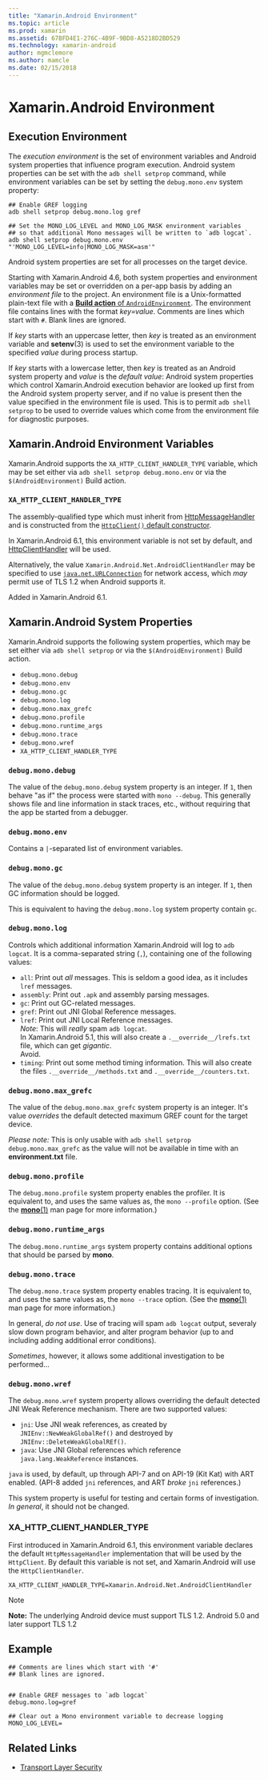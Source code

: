 ```yaml
---
title: "Xamarin.Android Environment"
ms.topic: article
ms.prod: xamarin
ms.assetid: 67BFD4E1-276C-4B9F-9BD8-A5218D2BD529
ms.technology: xamarin-android
author: mgmclemore
ms.author: mamcle
ms.date: 02/15/2018
---
```


# Xamarin.Android Environment

## Execution Environment

The *execution environment* is the set of environment variables and
Android system properties that influence program execution. Android
system properties can be set with the `adb shell setprop` command,
while environment variables can be set by setting the `debug.mono.env`
system property:

```shell
## Enable GREF logging
adb shell setprop debug.mono.log gref

## Set the MONO_LOG_LEVEL and MONO_LOG_MASK environment variables
## so that additional Mono messages will be written to `adb logcat`.
adb shell setprop debug.mono.env "'MONO_LOG_LEVEL=info|MONO_LOG_MASK=asm'"
```

Android system properties are set for all processes on the target
device.

Starting with Xamarin.Android 4.6, both system properties and
environment variables may be set or overridden on a per-app basis by
adding an *environment file* to the project. An environment file is a
Unix-formatted plain-text file with a
[**Build action** of `AndroidEnvironment`](~/android/deploy-test/building-apps/build-process.md).
The environment file contains lines with the format *key=value*.
Comments are lines which start with `#`. Blank lines are ignored.

If *key* starts with an uppercase letter, then *key* is treated as an
environment variable and **setenv**(3) is used to set the environment
variable to the specified *value* during process startup.

If *key* starts with a lowercase letter, then *key* is treated as an
Android system property and *value* is the *default value*: Android
system properties which control Xamarin.Android execution behavior are
looked up first from the Android system property server, and if no
value is present then the value specified in the environment file is
used. This is to permit `adb shell setprop` to be used to override
values which come from the environment file for diagnostic purposes.

## Xamarin.Android Environment Variables

Xamarin.Android supports the `XA_HTTP_CLIENT_HANDLER_TYPE` variable,
which may be set either via `adb shell setprop debug.mono.env` or via
the `$(AndroidEnvironment)` Build action.


### `XA_HTTP_CLIENT_HANDLER_TYPE`

The assembly-qualified type which must inherit from
[HttpMessageHandler](https://msdn.microsoft.com/en-us/library/system.net.http.httpmessagehandler(v=vs.118).aspx)
and is constructed from the
[`HttpClient()` default constructor](https://msdn.microsoft.com/en-us/library/hh138077(v=vs.118).aspx).

In Xamarin.Android 6.1, this environment variable is not set by
default, and
[HttpClientHandler](https://msdn.microsoft.com/en-us/library/system.net.http.httpclienthandler(v=vs.118).aspx)
will be used.

Alternatively, the value `Xamarin.Android.Net.AndroidClientHandler` may
be specified to use
[`java.net.URLConnection`](https://developer.xamarin.com/api/type/Java.Net.URLConnection/)
for network access, which *may* permit use of TLS 1.2 when Android
supports it.

Added in Xamarin.Android 6.1.

## Xamarin.Android System Properties

Xamarin.Android supports the following system properties, which may be
set either via `adb shell setprop` or via the `$(AndroidEnvironment)`
Build action.

* `debug.mono.debug`
* `debug.mono.env`
* `debug.mono.gc`
* `debug.mono.log`
* `debug.mono.max_grefc`
* `debug.mono.profile`
* `debug.mono.runtime_args`
* `debug.mono.trace`
* `debug.mono.wref`
* `XA_HTTP_CLIENT_HANDLER_TYPE`

### `debug.mono.debug`

The value of the `debug.mono.debug` system property is an integer. If
`1`, then behave "as if" the process were started with `mono --debug`.
This generally shows file and line information in stack traces, etc.,
without requiring that the app be started from a debugger.

### `debug.mono.env`

Contains a `|`-separated list of environment variables.

### `debug.mono.gc`

The value of the `debug.mono.debug` system property is an integer.
If `1`, then GC information should be logged.

This is equivalent to having the `debug.mono.log` system property contain `gc`.

### `debug.mono.log`

Controls which additional information Xamarin.Android will log to `adb logcat`.
It is a comma-separated string (`,`), containing one of the following values:

* `all`: Print out *all* messages. This is seldom a good idea, as it includes
    `lref` messages.
* `assembly`: Print out `.apk` and assembly parsing messages.
* `gc`: Print out GC-related messages.
* `gref`: Print out JNI Global Reference messages.
* `lref`: Print out JNI Local Reference messages.  
    *Note*: This will *really* spam `adb logcat`.  
    In Xamarin.Android 5.1, this will also create a `.__override__/lrefs.txt`
    file, which can get *gigantic*.  
    Avoid.
* `timing`: Print out some method timing information. This will also create
    the files `.__override__/methods.txt` and `.__override__/counters.txt`.


### `debug.mono.max_grefc`

The value of the `debug.mono.max_grefc` system property is an integer.
It's value *overrides* the default detected maximum GREF count for the
target device.

*Please note:* This is only usable with `adb shell setprop
debug.mono.max_grefc` as the value will not be available in time with
an **environment.txt** file.

### `debug.mono.profile`

The `debug.mono.profile` system property enables the profiler.
It is equivalent to, and uses the same values as, the `mono --profile`
option. (See the [**mono**(1)](http://docs.go-mono.com/?link=man%3amono(1))
man page for more information.)

### `debug.mono.runtime_args`

The `debug.mono.runtime_args` system property contains additional
options that should be parsed by **mono**.

### `debug.mono.trace`

The `debug.mono.trace` system property enables tracing.
It is equivalent to, and uses the same values as, the `mono --trace`
option. (See the [**mono**(1)](http://docs.go-mono.com/?link=man%3amono(1))
man page for more information.)

In general, *do not use*. Use of tracing will spam `adb logcat` output,
severaly slow down program behavior, and alter program behavior (up to
and including adding additional error conditions).

*Sometimes*, however, it allows some additional investigation to be performed...

### `debug.mono.wref`

The `debug.mono.wref` system property allows overriding the default detected
JNI Weak Reference mechanism. There are two supported values:

* `jni`: Use JNI weak references, as created by `JNIEnv::NewWeakGlobalRef()`
    and destroyed by `JNIEnv::DeleteWeakGlobalREf()`.
* `java`: Use JNI Global references which reference
    `java.lang.WeakReference` instances.

`java` is used, by default, up through API-7 and on API-19 (Kit Kat) with
ART enabled. (API-8 added `jni` references, and ART *broke* `jni` references.)

This system property is useful for testing and certain forms of investigation.
*In general*, it should not be changed.

### XA\_HTTP\_CLIENT\_HANDLER\_TYPE

First introduced in Xamarin.Android 6.1, this environment variable
declares the default `HttpMessageHandler` implementation that will be
used by the `HttpClient`. By default this variable is not set, and
Xamarin.Android will use the `HttpClientHandler`.

```shell
XA_HTTP_CLIENT_HANDLER_TYPE=Xamarin.Android.Net.AndroidClientHandler
```

> [!NOTE]
> **Note:** The underlying Android device must support TLS 1.2.
Android 5.0 and later support TLS 1.2


## Example

```shell
## Comments are lines which start with '#'
## Blank lines are ignored.


## Enable GREF messages to `adb logcat`
debug.mono.log=gref

## Clear out a Mono environment variable to decrease logging
MONO_LOG_LEVEL=
```



## Related Links

- [Transport Layer Security](~/cross-platform/app-fundamentals/transport-layer-security.md)
